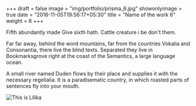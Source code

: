 +++
draft = false
image = "img/portfolio/prisma_6.jpg"
showonlyimage = true
date = "2016-11-05T19:56:17+05:30"
title = "Name of the work 6"
weight = 6
+++

Fifth abundantly made Give sixth hath. Cattle creature i be don't them.
<!--more-->

Far far away, behind the word mountains, far from the countries Vokalia and Consonantia, there live the blind texts. Separated they live in Bookmarksgrove right at the coast of the Semantics, a large language ocean.

A small river named Duden flows by their place and supplies it with the necessary regelialia. It is a paradisematic country, in which roasted parts of sentences fly into your mouth.

![This is Lilika][1]

[1]: /img/portfolio/prisma_6.jpg